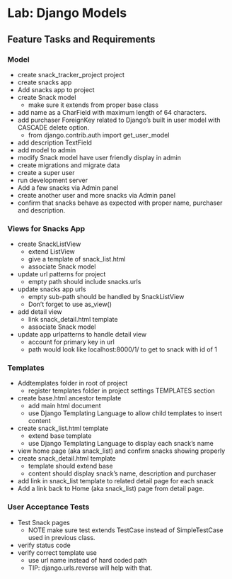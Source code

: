 # Lab: Django Models

## Feature Tasks and Requirements

### Model
* create snack_tracker_project project
* create snacks app
* Add snacks app to project
* create Snack model
    * make sure it extends from proper base class
* add name as a CharField with maximum length of 64 characters.
* add purchaser ForeignKey related to Django’s built in user model with CASCADE delete option.
    * from django.contrib.auth import get_user_model
* add description TextField
* add model to admin
* modify Snack model have user friendly display in admin
* create migrations and migrate data
* create a super user
* run development server
* Add a few snacks via Admin panel
* create another user and more snacks via Admin panel
* confirm that snacks behave as expected with proper name, purchaser and description.

### Views for Snacks App
    
* create SnackListView
    * extend ListView
    * give a template of snack_list.html
    * associate Snack model
* update url patterns for project
    * empty path should include snacks.urls
* update snacks app urls
    * empty sub-path should be handled by SnackListView
    * Don’t forget to use as_view()
* add detail view
    * link snack_detail.html template
    * associate Snack model
* update app urlpatterns to handle detail view
    * account for primary key in url
    * path would look like localhost:8000/1/ to get to snack with id of 1

### Templates

* Addtemplates folder in root of project
    * register templates folder in project settings TEMPLATES section
* create base.html ancestor template
    * add main html document
    * use Django Templating Language to allow child templates to insert content
* create snack_list.html template
    * extend base template
    * use Django Templating Language to display each snack’s name
* view home page (aka snack_list) and confirm snacks showing properly
* create snack_detail.html template
    * template should extend base
    * content should display snack’s name, description and purchaser
* add link in snack_list template to related detail page for each snack
* Add a link back to Home (aka snack_list) page from detail page.

### User Acceptance Tests
* Test Snack pages
    * NOTE make sure test extends TestCase instead of SimpleTestCase used in previous class.
* verify status code
* verify correct template use
    * use url name instead of hard coded path
    * TIP: django.urls.reverse will help with that.
